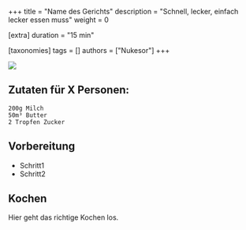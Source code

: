 +++
title = "Name des Gerichts"
description = "Schnell, lecker, einfach lecker essen muss"
weight = 0

[extra]
duration = "15 min"

[taxonomies]
tags = []
authors = ["Nukesor"]
+++

<div class="image" alt="Name des Gerichts">
    <img src="/kochen/doge.jpg" style="width:auto;"></img>
</div>

## Zutaten für X Personen:

```
200g Milch
50m³ Butter
2 Tropfen Zucker
```

## Vorbereitung

- Schritt1 
- Schritt2

## Kochen

Hier geht das richtige Kochen los.
